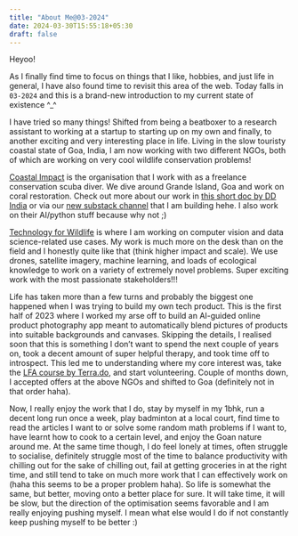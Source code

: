 ```yaml
---
title: "About Me@03-2024"
date: 2024-03-30T15:55:18+05:30
draft: false
---
```


Heyoo!

As I finally find time to focus on things that I like, hobbies, and just life in general, I have also found time to 
revisit this area of the web. Today falls in `03-2024` and this is a brand-new introduction to my current state of 
existence ^_^

I have tried so many things! Shifted from being a beatboxer to a research assistant to working at a startup to 
starting up on my own and finally, to another exciting and very interesting place in life. Living in the slow touristy 
coastal state of Goa, India, I am now working with two different NGOs, both of which are working on very cool wildlife
conservation problems!

[Coastal Impact](https://www.instagram.com/coastalimpact/) is the organisation that I work with as a freelance 
conservation scuba diver. We dive around Grande Island, Goa and work on coral restoration. Check out more 
about our work in [this short doc by DD India](https://www.youtube.com/watch?v=yIGZc91XMC8) or via our [new substack 
channel](https://coastalimpactindia.substack.com/) that I am building hehe. I also work on their AI/python stuff 
because why not ;)

[Technology for Wildlife](https://www.techforwildlife.com/) is where I am working on computer vision and data 
science-related use cases. My work is much more on the desk than on the field and I honestly quite like that 
(think higher impact and scale). We use drones, satellite imagery, machine learning, and loads of ecological knowledge 
to work on a variety of extremely novel problems. Super exciting work with the most passionate stakeholders!!!

Life has taken more than a few turns and probably the biggest one happened when I was trying to build my own tech 
product. This is the first half of 2023 where I worked my arse off to build an AI-guided online product photography app
meant to automatically blend pictures of products into suitable backgrounds and canvases. Skipping the details, I 
realised soon that this is something I don’t want to spend the next couple of years on, took a decent amount of super 
helpful therapy, and took time off to introspect. This led me to understanding where my core interest was, take the [LFA
course by Terra.do](https://www.terra.do/), and start volunteering. Couple of months down, I accepted offers at the 
above NGOs and shifted to Goa (definitely not in that order haha).

Now, I really enjoy the work that I do, stay by myself in my 1bhk, run a decent long run once a week, play badminton at a local court, find time to read the articles I want to or solve some random math problems if I want to, have learnt how to cook to a certain level, and enjoy the Goan nature around me. At the same time though, I do feel lonely at times, often struggle to socialise, definitely struggle most of the time to balance productivity with chilling out for the sake of chilling out, fail at getting groceries in at the right time, and still tend to take on much more work that I can effectively work on (haha this seems to be a proper problem haha). So life is somewhat the same, but better, moving onto a better place for sure. It will take time, it will be slow, but the direction of the optimisation seems favorable and I am really enjoying pushing myself. I mean what else would I do if not constantly keep pushing myself to be better :)